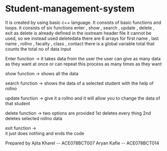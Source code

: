 # Student-management-system

It is created by using basic c++ language. It consists of basic functions and loops. 
it consists of six functions 
enter , show  , search , update ,  delete ,  exit 
as delete is already defined in the iostream header file it cannot be used, so we instead used deletedata 
there are 6 arrays for 
first name , 
last name , 
rollno , 
facalty , 
class , 
contact 
there is a global variable total that counts the total no of data input 

Enter function -> 
it takes data from the user 
the user can give as many data as they want at once 
or can repeat this process as many times as they want 

show function -> 
shows all the data  

search function -> 
shows the data of a selected student with the help of rollno 

update function -> 
give it a rollno and it will allow you  to change the data of that student 

delete function -> 
two options are provided 
1st deletes every thing 
2nd deletes selected rollno data 

exit function ->    
it just does nothing and ends the code 
    
    
Prepared by
Ajita Kharel  -- ACE078BCT007
Aryan Kafle   -- ACE078BCT014
